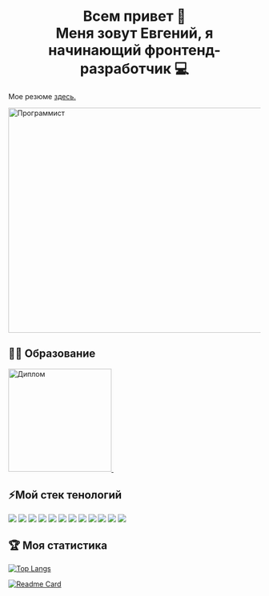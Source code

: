 <h1 align="center">Всем привет 👋<br/>
Меня зовут Евгений, я начинающий фронтенд-разработчик 💻</h1>
<p>Мое резюме <a href="https://docs.yandex.ru/docs/view?url=ya-disk%3A%2F%2F%2Fdisk%2FВетров%20Евгений%20(2).pdf&name=Ветров%20Евгений%20(2).pdf&uid=101638287" target="_blank">здесь.</a></p>
<image src="https://camo.githubusercontent.com/c1dcb74cc1c1835b1d716f5051499a2814c683c806b15f04b0eba492863703e9/68747470733a2f2f63646e2e6472696262626c652e636f6d2f75736572732f3733303730332f73637265656e73686f74732f363538313234332f6176656e746f2e676966" width="850" height="450" alt="Программист">

  <h2>👨‍🎓 Образование</h2>
  <div>
    <a href="https://docs.yandex.ru/docs/view?url=ya-disk%3A%2F%2F%2Fdisk%2FДиплом%2FВетров%20Евгений%20Владимирович_20232ЦПВР00145.pdf&name=Ветров%20Евгений%20Владимирович_20232ЦПВР00145.pdf&uid=101638287&nosw=1">
      <img src="https://disk.yandex.ru/client/disk/Диплом?idApp=client&dialog=slider&idDialog=%2Fdisk%2FДиплом%2F163344396-94ef1e89-5861-490d-a95d-a1d675dc5918.jpg" width="206px" style="max-width: 100%;" alt="Диплом">
    </a>
    <a href="https://docs.yandex.ru/docs/view?url=ya-disk%3A%2F%2F%2Fdisk%2FДиплом%2FVetrov%20Evgenij_20232ЦПВР00145.pdf&name=Vetrov%20Evgenij_20232ЦПВР00145.pdf&uid=101638287&nosw=1">
      <img src="">
    </a>
  </div>
<h2>⚡️Мой стек тенологий</h2>  
  
  <img src="https://img.shields.io/badge/HTML-red?style=for-the-badge&logo=html5&logoColor=white"/> <img src="https://img.shields.io/badge/CSS-blue?style=for-the-badge&logo=css3&logoColor=white"/> <img src="https://img.shields.io/badge/SASS-green?style=for-the-badge&logo=Sass&logoColor=white"/> <img src="https://img.shields.io/badge/JAVASCRIPT-grey?style=for-the-badge&logo=javascript&logoColor=white"/> <img src="https://img.shields.io/badge/GIT-orange?style=for-the-badge&logo=git&logoColor=white"/> <img src="https://img.shields.io/badge/GITHUB-black?style=for-the-badge&logo=git&logoColor=white"/> <img src="https://img.shields.io/badge/GULP-FF1493?style=for-the-badge&logo=gulp&logoColor=FFF"/> <img src="https://img.shields.io/badge/WORDPRESS-0000CD?style=for-the-badge&logo=wordpress&logoColor=FFF"/> <img src="https://img.shields.io/badge/REACT-2F4F4F?style=for-the-badge&logo=react&logoColor=61DAFB"/> <img src="https://img.shields.io/badge/FIGMA-FFDEAD?style=for-the-badge&logo=figma&logoColor=F24E1E"/> <img src="https://img.shields.io/badge/WEBPACK-FFF8DC?style=for-the-badge&logo=webpack&logoColor=#8DD6F9"/> <img src="https://img.shields.io/badge/MongoDb-00FF00?style=for-the-badge&logo=mongodb&logoColor=47A248"/>

  <h2>🏆 Моя статистика</h2>  

  [![Top Langs](https://github-readme-stats.vercel.app/api/top-langs/?username=anuraghazra&layout=compact)](https://github.com/anuraghazra/github-readme-stats)

[![Readme Card](https://github-readme-stats.vercel.app/api/pin/?username=EvgenyVetrov33&repo=mesto)](https://github.com/EvgenyVetrov33/mesto.git) 
